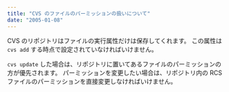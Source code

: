 ```yaml
---
title: "CVS のファイルのパーミッションの扱いについて"
date: "2005-01-08"
---
```


CVS のリポジトリはファイルの実行属性だけは保存してくれます。
この属性は `cvs add` する時点で設定されていなければいけません。

`cvs update` した場合は、リポジトリに置いてあるファイルのパーミッションの方が優先されます。
パーミッションを変更したい場合は、リポジトリ内の RCS ファイルのパーミッションを直接変更しなければいけません。

